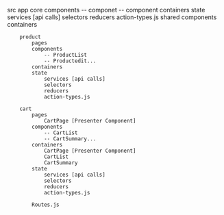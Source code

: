 src
    app
        core 
            components
                -- componet
                -- component
            containers
            state
                services [api calls]
                selectors
                reducers
                action-types.js
        shared
            components
            containers

        product
            pages
            components
                -- ProductList
                -- Productedit...
            containers
            state
                services [api calls]
                selectors
                reducers
                action-types.js

        cart
            pages
                CartPage [Presenter Component]
            components
                -- CartList
                -- CartSummary...
            containers
                CartPage [Presenter Component]
                CartList
                CartSummary
            state
                services [api calls]
                selectors
                reducers
                action-types.js

            Routes.js


